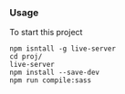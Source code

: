 ### Usage

To start this project

```
npm isntall -g live-server
cd proj/
live-server
npm install --save-dev
npm run compile:sass
```